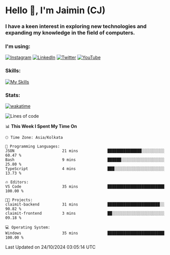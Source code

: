 <h1>Hello 👋, I'm Jaimin (CJ)</h1>
<h3>I have a keen interest in exploring new technologies and expanding my knowledge in the field of computers.</h3>

<h3 align="left"> I'm using: </h3>

[![Instagram](https://img.shields.io/badge/Instagram-%23E4405F.svg?style=for-the-badge&logo=Instagram&logoColor=white)](https://instagram.com/jaimin_chovatia) [![LinkedIn](https://img.shields.io/badge/linkedin-%230077B5.svg?style=for-the-badge&logo=linkedin&logoColor=white)](https://www.linkedin.com/in/jaimin-chovatia-691b8b29a) [![Twitter](https://img.shields.io/badge/Twitter-%231DA1F2.svg?style=for-the-badge&logo=Twitter&logoColor=white)](https://twitter.com/jaimin_chovatia) [![YouTube](https://img.shields.io/badge/YouTube-%23FF0000.svg?style=for-the-badge&logo=YouTube&logoColor=white)](https://youtube.com/@cjcreations5172) 

**<h3 align="left">Skills:</h3>**

[![My Skills](https://skillicons.dev/icons?i=ts,js,java,py,react,nextjs,nodejs,postgres,mongodb,git)](https://skillicons.dev)

<!---
 **<h3 align="left">🏆 Achievements:</h3>**
 [![An image of @jaimin25's Holopin badges, which is a link to view their full Holopin profile](https://holopin.me/jaimin25)](https://holopin.io/@jaimin25)
-->

**<h3 align="left">Stats:</h3>**

[![wakatime](https://wakatime.com/badge/user/b2a7cf30-099b-4a62-be11-c3b7dc700323.svg)](https://wakatime.com/@b2a7cf30-099b-4a62-be11-c3b7dc700323)

<!--START_SECTION:waka-->
![Lines of code](https://img.shields.io/badge/From%20Hello%20World%20I%27ve%20Written-989.7%20thousand%20lines%20of%20code-blue)

📊 **This Week I Spent My Time On** 

```text
🕑︎ Time Zone: Asia/Kolkata

💬 Programming Languages: 
JSON                     21 mins             ███████████████░░░░░░░░░░   60.47 % 
Bash                     9 mins              ██████░░░░░░░░░░░░░░░░░░░   25.80 % 
TypeScript               4 mins              ███░░░░░░░░░░░░░░░░░░░░░░   13.73 % 

🔥 Editors: 
VS Code                  35 mins             █████████████████████████   100.00 % 

🐱‍💻 Projects: 
claimit-backend          31 mins             ███████████████████████░░   90.82 % 
claimit-frontend         3 mins              ██░░░░░░░░░░░░░░░░░░░░░░░   09.18 % 

💻 Operating System: 
Windows                  35 mins             █████████████████████████   100.00 % 
```


 Last Updated on 24/10/2024 03:05:14 UTC
<!--END_SECTION:waka-->
